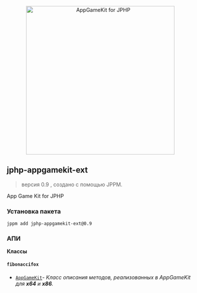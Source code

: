 <!--lint disable no-literal-urls-->
<p align="center">
    <img
      alt="AppGameKit for JPHP"
      src="https://www.dropbox.com/s/9tyzk5e4iaa9ay7/Game%20Engine.svg?dl=0"
      width="400"
    />
</p>

## jphp-appgamekit-ext
> версия 0.9 , создано с помощью JPPM.

App Game Kit for JPHP

### Установка пакета
```
jppm add jphp-appgamekit-ext@0.9
```

### АПИ
**Классы**

#### `fibonaccifox`

- [`AppGameKit`](https://github.com/FibonacciFox/jphp-appgamekit-ext/blob/master/api-docs/classes/fibonaccifox/AppGameKit.md)- _Класс описания методов, реализованных в AppGameKit для <b>x64</b> и <b>x86</b>._
